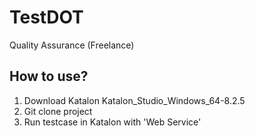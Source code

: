 # TestDOT
Quality Assurance (Freelance)

## How to use?
1. Download Katalon Katalon_Studio_Windows_64-8.2.5
2. Git clone project
3. Run testcase in Katalon with 'Web Service'